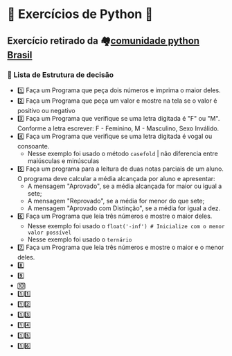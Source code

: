 # 🧠 Exercícios de Python 🐍

## Exercício retirado da 🏘️[comunidade python Brasil](https://wiki.python.org.br/EstruturaDeDecisao)

### 🚦 Lista de Estrutura de decisão

- 1️⃣ Faça um Programa que peça dois números e imprima o maior deles.
- 2️⃣ Faça um Programa que peça um valor e mostre na tela se o valor é positivo ou negativo
- 3️⃣ Faça um Programa que verifique se uma letra digitada é "F" ou "M". Conforme a letra escrever: F - Feminino, M - Masculino, Sexo Inválido.
- 4️⃣ Faça um Programa que verifique se uma letra digitada é vogal ou consoante.
  - Nesse exemplo foi usado o método `casefold` | não diferencia entre maiúsculas e minúsculas
- 5️⃣ Faça um programa para a leitura de duas notas parciais de um aluno. O programa deve calcular a média    alcançada por aluno e apresentar:
  - A mensagem "Aprovado", se a média alcançada for maior ou igual a sete;
  - A mensagem "Reprovado", se a média for menor do que sete;
  - A mensagem "Aprovado com Distinção", se a média for igual a dez.
- 6️⃣ Faça um Programa que leia três números e mostre o maior deles.
  - Nesse exemplo foi usado o `float('-inf') # Inicialize com o menor valor possível`
  - Nesse exemplo foi usado o `ternário`
- 7️⃣ Faça um Programa que leia três números e mostre o maior e o menor deles.
- 8️⃣ 
- 9️⃣ 
- 🔟 
- 1️⃣1️⃣ 
- 1️⃣2️⃣
- 1️⃣3️⃣ 
- 1️⃣4️⃣ 
- 1️⃣5️⃣  
- 1️⃣6️⃣